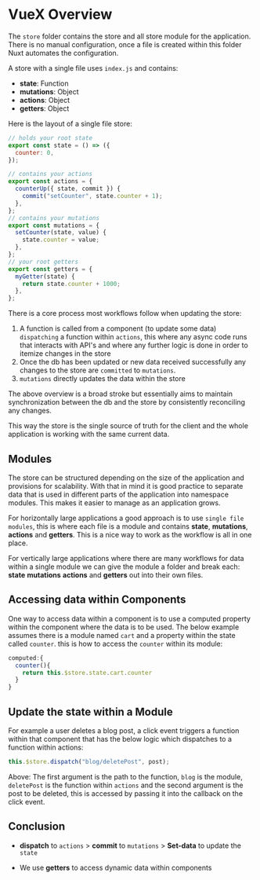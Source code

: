 # VueX Overview

The `store` folder contains the store and all store module for the application. There is no manual configuration, once a file is created within this folder Nuxt automates the configuration.

A store with a single file uses `index.js` and contains:

- **state**: Function
- **mutations**: Object
- **actions**: Object
- **getters**: Object

Here is the layout of a single file store:

```js
// holds your root state
export const state = () => ({
  counter: 0,
});

// contains your actions
export const actions = {
  counterUp({ state, commit }) {
    commit("setCounter", state.counter + 1);
  },
};
// contains your mutations
export const mutations = {
  setCounter(state, value) {
    state.counter = value;
  },
};
// your root getters
export const getters = {
  myGetter(state) {
    return state.counter + 1000;
  },
};
```

There is a core process most workflows follow when updating the store:

1. A function is called from a component (to update some data) `dispatching` a function within `actions`, this where any async code runs that interacts with API's and where any further logic is done in order to itemize changes in the store
2. Once the db has been updated or new data received successfully any changes to the store are `committed` to `mutations`.
3. `mutations` directly updates the data within the store

The above overview is a broad stroke but essentially aims to maintain synchronization between the db and the store by consistently reconciling any changes.

This way the store is the single source of truth for the client and the whole application is working with the same current data.

## Modules

The store can be structured depending on the size of the application and provisions for scalability. With that in mind it is good practice to separate data that is used in different parts of the application into namespace modules. This makes it easier to manage as an application grows.

For horizontally large applications a good approach is to use `single file modules`, this is where each file is a module and contains **state**, **mutations**, **actions** and **getters**. This is a nice way to work as the workflow is all in one place.

For vertically large applications where there are many workflows for data within a single module we can give the module a folder and break each: **state** **mutations** **actions** and **getters** out into their own files.

## Accessing data within Components

One way to access data within a component is to use a computed property within the component where the data is to be used. The below example assumes there is a module named `cart` and a property within the state called `counter`. this is how to access the `counter` within its module:

```js
computed:{
  counter(){
    return this.$store.state.cart.counter
  }
}
```

## Update the state within a Module

For example a user deletes a blog post, a click event triggers a function within that component that has the below logic which dispatches to a function within actions:

```js
this.$store.dispatch("blog/deletePost", post);
```

Above: The first argument is the path to the function, `blog` is the module, `deletePost` is the function within `actions` and the second argument is the post to be deleted, this is accessed by passing it into the callback on the click event.

## Conclusion

- **dispatch** to `actions` > **commit** to `mutations` > **Set-data** to update the `state`

- We use **getters** to access dynamic data within components
